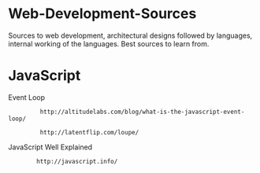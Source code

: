 # Web-Development-Sources
Sources to web development, architectural designs followed by languages, internal working of the languages. Best sources to learn from.


# JavaScript
Event Loop 

             http://altitudelabs.com/blog/what-is-the-javascript-event-loop/

             http://latentflip.com/loupe/
             
JavaScript Well Explained

            http://javascript.info/
             
             
             
             
